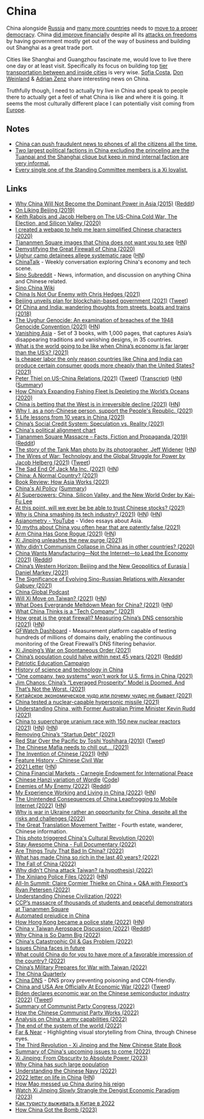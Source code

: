 # China

China alongside [Russia](russia.md) and [many more countries](https://worldpopulationreview.com/country-rankings/dictatorship-countries) needs to [move to a proper democracy](https://www.reddit.com/r/China/comments/u7weif/xi_jinping_must_step_down_dissatisfaction_with_xi/). China [did improve financially](https://www.reddit.com/r/AskEconomics/comments/ug1czj/what_has_made_china_so_rich_in_the_last_40_years/) despite all its [attacks on freedoms](https://twitter.com/adrianzenz/status/1528989272031772672) by having government mostly get out of the way of business and building out Shanghai as a great trade port.

Cities like Shanghai and Guangzhou fascinate me, would love to live there one day or at least visit. Specifically its focus on building top [tier transportation between and inside cities](https://www.youtube.com/watch?v=belm4kDAHgM) is very wise. [Sofia Costa](https://twitter.com/SofiaHCBBG), [Don Weinland](https://twitter.com/donweinland) & [Adrian Zenz](https://twitter.com/adrianzenz) share interesting news on China.

Truthfully though, I need to actually try live in China and speak to people there to actually get a feel of what China is like and where it is going. It seems the most culturally different place I can potentially visit coming from [Europe](europe.md).

## Notes

- [China can push fraudulent news to phones of all the citizens all the time.](https://www.youtube.com/watch?v=x0CjXkb99Z4)
- [Two largest political factions in China excluding the princeling are the Tuanpai and the Shanghai clique but keep in mind internal faction are very informal.](https://www.reddit.com/r/worldnews/comments/qhazu9/taiwans_president_says_the_threat_from_china_is/hicmtbk/)
- [Every single one of the Standing Committee members is a Xi loyalist.](https://www.reddit.com/r/China/comments/yb7y0j/here_are_the_new_top_leaders_in_chinas_standing/)

## Links

- [Why China Will Not Become the Dominant Power in Asia (2015)](https://www.youtube.com/watch?v=_AvNT3vyzr0) ([Reddit](https://www.reddit.com/r/geopolitics/comments/4benkx/why_china_will_not_become_the_dominant_power_in/))
- [On Liking Beijing (2019)](https://www.tbray.org/ongoing/When/201x/2019/04/15/Liking-Beijing)
- [Keith Rabois and Jacob Helberg on The US-China Cold War, The Election, and Silicon Valley (2020)](https://overcast.fm/+LDKeqv_LA)
- [I created a webapp to help me learn simplified Chinese characters (2020)](https://www.thomasvanderberg.nl/blog/cn-hanzi/)
- [Tiananmen Square images that China does not want you to see](https://www.gettyimages.co.jp/%E5%86%99%E7%9C%9F/tiananmen-square?phrase=tiananmen%20square&sort=mostpopular) ([HN](https://news.ycombinator.com/item?id=25454830))
- [Demystifying the Great Firewall of China (2020)](https://medium.com/mobile-asia/demystifying-the-great-firewall-of-china-22f4a97550cc)
- [Uighur camp detainees allege systematic rape](https://www.bbc.com/news/world-asia-china-55794071) ([HN](https://news.ycombinator.com/item?id=26009586))
- [ChinaTalk](https://chinatalkshow.libsyn.com/) - Weekly conversation exploring China's economy and tech scene.
- [Sino Subreddit](https://www.reddit.com/r/Sino/) - News, information, and discussion on anything China and Chinese related.
- [Sino China Wiki](https://www.reddit.com/r/Sino/wiki/index)
- [China Is Not Our Enemy with Chris Hedges (2021)](https://www.youtube.com/watch?v=l4sVSdY7FHg)
- [Beijing unveils plan for blockchain-based government (2021)](https://technode.com/2020/07/16/beijing-unveils-plan-for-blockchain-based-government/) ([Tweet](https://twitter.com/balajis/status/1283979539337449473))
- [Of China and India: wandering thoughts from streets, boats and trains (2018)](https://yawningbread.wordpress.com/2018/01/16/of-china-and-india-wandering-thoughts-from-streets-boats-and-trains/)
- [The Uyghur Genocide: An examination of breaches of the 1948 Genocide Convention (2021)](https://newlinesinstitute.org/uyghurs/the-uyghur-genocide-an-examination-of-chinas-breaches-of-the-1948-genocide-convention/) ([HN](https://news.ycombinator.com/item?id=26401715))
- [Vanishing Asia](https://www.kickstarter.com/projects/kk-org/vanishing-asia) - Set of 3 books, with 1,000 pages, that captures Asia’s disappearing traditions and vanishing designs, in 35 countries.
- [What is the world going to be like when China’s economy is far larger than the US’s? (2021)](https://www.reddit.com/r/geopolitics/comments/mfghjh/what_is_the_world_going_to_be_like_when_chinas/)
- [Is cheaper labor the only reason countries like China and India can produce certain consumer goods more cheaply than the United States? (2021)](https://www.reddit.com/r/AskEconomics/comments/mgvpea/is_cheaper_labor_the_only_reason_countries_like/)
- [Peter Thiel on US-China Relations (2021)](https://www.youtube.com/watch?v=SJcKWtiFzIY) ([Tweet](https://twitter.com/wolfejosh/status/1379989909583360002)) ([Transcript](https://nixonseminar.com/2021/04/the-nixon-seminar-april-6-2021-transcript/)) ([HN](https://news.ycombinator.com/item?id=26738934)) ([Summary](https://twitter.com/rohunjauhar/status/1380596505782915072))
- [How China’s Expanding Fishing Fleet Is Depleting the World’s Oceans (2020)](https://e360.yale.edu/features/how-chinas-expanding-fishing-fleet-is-depleting-worlds-oceans)
- [China is betting that the West is in irreversible decline (2021)](https://www.economist.com/china/2021/04/03/china-is-betting-that-the-west-is-in-irreversible-decline) ([HN](https://news.ycombinator.com/item?id=26793337))
- [Why I, as a non-Chinese person, support the People's Republic. (2021)](https://www.reddit.com/r/Sino/comments/lecrok/why_i_as_a_nonchinese_person_support_the_peoples/)
- [5 Life lessons from 10 years in China (2021)](https://www.youtube.com/watch?v=vAcoaOr4qqY)
- [China’s Social Credit System: Speculation vs. Reality (2021)](https://thediplomat.com/2021/03/chinas-social-credit-system-speculation-vs-reality/)
- [China's political alignment chart](https://twitter.com/balajis/status/1398661987614089216)
- [Tiananmen Square Massacre – Facts, Fiction and Propaganda (2019)](https://worldaffairs.blog/2019/06/02/tiananmen-square-massacre-facts-fiction-and-propaganda/amp/) ([Reddit](https://www.reddit.com/r/Sino/comments/gwbpvo/tiananmen_square_massacre_facts_fiction_and/))
- [The story of the Tank Man photo by its photographer, Jeff Widener](http://www.jeffwidener.com/stories/2016/09/tankman/) ([HN](https://news.ycombinator.com/item?id=27396783))
- [The Wires of War: Technology and the Global Struggle for Power by Jacob Helberg (2021)](https://www.goodreads.com/book/show/56898159-the-wires-of-war) ([Tweet](https://twitter.com/maccaw/status/1401936733248397312))
- [The Sad End Of Jack Ma Inc. (2021)](https://www.forbes.com/sites/georgecalhoun/2021/06/07/the-sad-end-of-jack-ma-inc/) ([HN](https://news.ycombinator.com/item?id=27448998))
- [China: A Normal Country? (2021)](https://diff.substack.com/p/a-normal-country)
- [Book Review: How Asia Works (2021)](https://astralcodexten.substack.com/p/book-review-how-asia-works)
- [China's AI Policy](https://futureoflife.org/ai-policy-china/) ([Summary](https://www.reddit.com/r/geopolitics/comments/onu1sg/why_does_xi_jinping_insist_on_continuing_to_poke/h5ubqo9))
- [AI Superpowers: China, Silicon Valley, and the New World Order by Kai-Fu Lee](https://www.goodreads.com/book/show/38242135-ai-superpowers)
- [At this point, will we ever be be able to trust Chinese stocks? (2021)](https://www.reddit.com/r/stocks/comments/oqbe3d/at_this_point_will_we_ever_be_be_able_to_trust/)
- [Why is China smashing its tech industry? (2021)](https://noahpinion.substack.com/p/why-is-china-smashing-its-tech-industry) ([HN](https://news.ycombinator.com/item?id=27949019)) ([HN](https://news.ycombinator.com/item?id=28036847))
- [Asianometry - YouTube](https://www.youtube.com/c/Asianometry/featured) - Video essays about Asia.
- [10 myths about China you often hear that are patently false (2021)](https://twitter.com/RealNatashaChe/status/1413513292195057672)
- [Arm China Has Gone Rogue (2021)](https://semianalysis.substack.com/p/the-semiconductor-heist-of-the-century) ([HN](https://news.ycombinator.com/item?id=28329731))
- [Xi Jinping unleashes the new purge (2021)](https://www.youtube.com/watch?v=-EPJt-a4Nb8)
- [Why didn't Communism Collapse in China as in other countries? (2020)](https://www.youtube.com/watch?v=JRcckYRWSVU)
- [China Wants Manufacturing—Not the Internet—to Lead the Economy (2021)](https://www.wsj.com/articles/china-wants-manufacturingnot-the-internetto-lead-the-economy-11628078155) ([Reddit](https://www.reddit.com/r/geopolitics/comments/pflrx1/china_wants_manufacturingnot_the_internetto_lead/))
- [China’s Western Horizon: Beijing and the New Geopolitics of Eurasia | Daniel Markey (2021)](https://overcast.fm/+bbjkoyP9c)
- [The Significance of Evolving Sino-Russian Relations with Alexander Gabuev (2021)](https://china-global.simplecast.com/episodes/the-significance-of-evolving-sino-russian-relations-with-alexander-gabuev)
- [China Global Podcast](https://china-global.simplecast.com/)
- [Will Xi Move on Taiwan? (2021)](https://asia.nikkei.com/Spotlight/20-years-after-9-11/Will-Xi-move-on-Taiwan-History-warns-he-might-Niall-Ferguson) ([HN](https://news.ycombinator.com/item?id=28544904))
- [What Does Evergrande Meltdown Mean for China? (2021)](https://carnegieendowment.org/chinafinancialmarkets/85391) ([HN](https://news.ycombinator.com/item?id=28628874))
- [What China Thinks is a "Tech Company" (2021)](https://www.youtube.com/watch?v=5tiyNS6-R0A)
- [How great is the great firewall? Measuring China’s DNS censorship (2021)](https://www.usenix.org/system/files/sec21-hoang.pdf) ([HN](https://news.ycombinator.com/item?id=28658089))
- [GFWatch Dashboard](https://gfwatch.org/) - Measurement platform capable of testing hundreds of millions of domains daily, enabling the continuous monitoring of the Great Firewallʼs DNS filtering behavior.
- [Xi Jinping’s War on Spontaneous Order (2021)](https://scholars-stage.org/xi-jinpings-war-on-spontaneous-order/)
- [China’s population could halve within next 45 years (2021)](https://www.scmp.com/news/china/science/article/3150699/chinas-population-could-halve-within-next-45-years-new-study) ([Reddit](https://www.reddit.com/r/worldnews/comments/pyv2a2/chinas_population_could_halve_within_next_45_years/))
- [Patriotic Education Campaign](https://en.wikipedia.org/wiki/Patriotic_Education_Campaign)
- [History of science and technology in China](https://en.wikipedia.org/wiki/History_of_science_and_technology_in_China)
- ["One company, two systems" won't work for U.S. firms in China (2021)](https://www.axios.com/interview-jacob-helberg-on-us-tech-companies-and-china-3ec0b5f3-8cbe-4607-a956-0f873582fc86.html)
- [Jim Chanos: China’s “Leveraged Prosperity” Model is Doomed. And That’s Not the Worst. (2021)](https://www.ineteconomics.org/perspectives/blog/jim-chanos-chinas-leveraged-prosperity-model-is-doomed-and-thats-not-the-worst)
- [Китайское экономическое чудо или почему чудес не бывает (2021)](https://www.youtube.com/watch?v=MwjbT844gNs)
- [China tested a nuclear-capable hypersonic missile (2021)](https://www.reddit.com/r/worldnews/comments/q9kv2u/china_tested_a_nuclearcapable_hypersonic_missile/)
- [Understanding China, with Former Australian Prime Minister Kevin Rudd (2021)](https://www.youtube.com/watch?v=gYR92KjKxm8)
- [China to supercharge uranium race with 150 new nuclear reactors (2021)](https://twitter.com/balajis/status/1455870589244088326) ([HN](https://news.ycombinator.com/item?id=29094422)) ([HN](https://news.ycombinator.com/item?id=29151741))
- [Removing China’s “Startup Debt” (2021)](https://interconnected.blog/removing-china-startup-debt/)
- [Red Star Over the Pacific by Toshi Yoshihara (2010)](https://www.goodreads.com/book/show/8313321-red-star-over-the-pacific) ([Tweet](https://twitter.com/rabois/status/1462153717201911809))
- [The Chinese Mafia needs to chill out... (2021)](https://www.youtube.com/watch?v=Uf-9EwLiSPI)
- [The Invention of Chinese (2021)](https://www.historytoday.com/archive/feature/invention-chinese) ([HN](https://news.ycombinator.com/item?id=29516272))
- [Feature History - Chinese Civil War](https://www.youtube.com/watch?v=jJr3KVM3lBo)
- [2021 Letter](https://danwang.co/2021-letter/) ([HN](https://news.ycombinator.com/item?id=29759309))
- [China Financial Markets - Carnegie Endowment for International Peace](https://carnegieendowment.org/chinafinancialmarkets)
- [Chinese Hanzi variation of Wordle](https://handle.antfu.me/) ([Code](https://github.com/antfu/handle))
- [Enemies of My Enemy (2022)](https://www.foreignaffairs.com/articles/2021-02-14/china-new-world-order-enemies-my-enemy) ([Reddit](https://www.reddit.com/r/geopolitics/comments/sse3sr/enemies_of_my_enemy_how_fear_of_china_is_forging/))
- [My Experience Working and Living in China (2022)](https://frankzliu.com/blog/my-experience-living-and-working-in-china-part-i) ([HN](https://news.ycombinator.com/item?id=30624579))
- [The Unintended Consequences of China Leapfrogging to Mobile Internet (2022)](https://yiqinfu.github.io/posts/walled-gardens-china/) ([HN](https://news.ycombinator.com/item?id=30866438))
- [Why is war in Ukraine rather an opportunity for China, despite all the risks and challenges (2022)](https://twitter.com/AlexGabuev/status/1514172721873276933)
- [The Great Translation Movement Twitter](https://twitter.com/TGTM_Official) - Fourth estate, wanderer, Chinese information.
- [This photo triggered China's Cultural Revolution (2020)](https://www.youtube.com/watch?v=kXByOrRrO7c)
- [Stay Awesome China - Full Documentary (2022)](https://www.youtube.com/watch?v=mSie5A3LWgI)
- [Are Things Truly That Bad In China? (2022)](https://www.reddit.com/r/China/comments/ubl5qa/are_things_truly_that_bad_in_china/)
- [What has made China so rich in the last 40 years? (2022)](https://www.reddit.com/r/AskEconomics/comments/ug1czj/what_has_made_china_so_rich_in_the_last_40_years/)
- [The Fall of China (2022)](https://www.youtube.com/watch?v=OmKFt68sqQw)
- [Why didn't China attack Taiwan? (a hypothesis) (2022)](https://twitter.com/kamilkazani/status/1528407233658249219)
- [The Xinjiang Police Files (2022)](https://www.xinjiangpolicefiles.org/) ([HN](https://news.ycombinator.com/item?id=31488436))
- [All-In Summit: Claire Cormier Thielke on China + Q&A with Flexport's Ryan Petersen (2022)](https://www.youtube.com/watch?v=dTF-KtYWl5Q)
- [Understanding Chinese Civilization (2022)](https://www.youtube.com/watch?v=Kf8XIxX7NEs)
- [CCP’s massacre of thousands of students and peaceful demonstrators at Tiananmen Square](https://twitter.com/gladstein/status/1532854301298569217)
- [Automated prejudice in China](https://twitter.com/paulmozur/status/1540997238192832512)
- [How Hong Kong became a police state (2022)](https://www.economist.com/interactive/essay/2022/07/01/how-hong-kong-became-a-police-state) ([HN](https://news.ycombinator.com/item?id=31946528))
- [China v Taiwan Aerospace Discussion (2022)](https://mitchellinstituteaerospaceadvantage.podbean.com/e/china-taiwan-adiz/) ([Reddit](https://www.reddit.com/r/CredibleDefense/comments/vm69wo/china_v_taiwan_whats_really_happening_in_the_air/))
- [Why China is So Damn Big (2022)](https://www.youtube.com/watch?v=OQ2oOp040f0)
- [China's Catastrophic Oil & Gas Problem (2022)](https://www.youtube.com/watch?v=ISHHe1Hu6d4)
- [Issues China faces in future](https://www.reddit.com/r/investing/comments/wc2zry/comment/iiadgf7/)
- [What could China do for you to have more of a favorable impression of the country? (2022)](https://www.reddit.com/r/China/comments/wd517m/what_could_china_do_for_you_to_have_more_of_a/)
- [China’s Military Prepares for War with Taiwan (2022)](https://ndupress.ndu.edu/Portals/68/Documents/Books/crossing-the-strait/crossing-the-strait.pdf)
- [The China Quarterly](https://www.cambridge.org/core/journals/china-quarterly)
- [China DNS](https://github.com/riaqn/china-dns) - DNS proxy preventing poisoning and CDN-friendly.
- [China and USA Are Officially At Economic War (2022)](https://semianalysis.substack.com/p/china-and-usa-are-officially-at-economic) ([Tweet](https://twitter.com/dylan522p/status/1578660057243586561))
- [Biden declares economic war on the Chinese semiconductor industry (2022)](https://noahpinion.substack.com/p/biden-declares-economic-war-on-the) ([Tweet](https://twitter.com/Noahpinion/status/1581595773963104256))
- [Summary of Communist Party Congress (2022)](https://twitter.com/JChengWSJ/status/1583971715163586562)
- [How the Chinese Communist Party Works (2022)](https://www.youtube.com/watch?v=vre_yhZXPVU)
- [Analysis on China's army capabilities (2022)](https://www.reddit.com/r/CredibleDefense/comments/yhck4z/comment/iudrd9z/)
- [The end of the system of the world (2022)](https://noahpinion.substack.com/p/the-end-of-the-system-of-the-world)
- [Far & Near](https://farandnear.substack.com/) - Highlighting visual storytelling from China, through Chinese eyes.
- [The Third Revolution - Xi Jinping and the New Chinese State Book](https://www.cfr.org/book/third-revolution)
- [Summary of China's upcoming issues to come (2022)](https://www.reddit.com/r/China/comments/zq3w8y/comment/j0x3a9f/?context=3)
- [Xi Jinping: From Obscurity to Absolute Power (2023)](https://www.youtube.com/watch?v=QrxrIH5zhBc)
- [Why China has such large population](https://twitter.com/tomaspueyo/status/1623826367786655745)
- [Understanding the Chinese Navy (2022)](https://www.youtube.com/watch?v=M0aFqM4ES40)
- [2022 letter on life in China](https://danwang.co/2022-letter/) ([HN](https://news.ycombinator.com/item?id=35021682))
- [How Mao messed up China during his reign](https://www.reddit.com/r/worldnews/comments/11nct3u/comment/jbn3xdm/?context=3)
- [Watch Xi Jinping Slowly Strangle the Dengist Economic Paradigm (2023)](https://scholars-stage.org/the-slow-death-of-chinas-economic-paradigm/)
- [Как туристу выживать в Китае в 2022](https://twitter.com/andrey_sitnik/status/1658065336992669696)
- [How China Got the Bomb (2023)](https://www.youtube.com/watch?v=ZpBxBuIzbV8)
